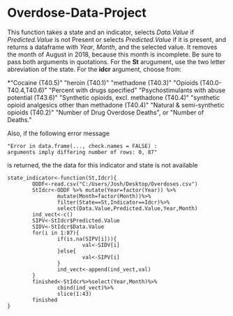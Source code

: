 # Overdose-Data-Project

This function takes a state and an indicator, selects *Data.Value* if *Predicted.Value* is not Present 
or selects *Predicted.Value* if it is present, and returns a dataframe with *Year*, *Month*, and the selected
value. It removes the month of August in 2018, because this month is incomplete. Be sure to pass both
arguments in quotations. For the **St** arugument, use the two letter abreviation of the state. For the
**idcr** argument, choose from: 

*"Cocaine (T40.5)"
"heroin (T40.1)"
"methadone (T40.3)"
"Opioids (T40.0-T40.4,T40.6)"
"Percent with drugs specified"
"Psychostimulants with abuse potential (T43.6)"
"Synthetic opioids, excl. methadone (T40.4)"
"synthetic opioid analgesics other than methadone (T40.4)"
"Natural & semi-synthetic opioids (T40.2)"
"Number of Drug Overdose Deaths", or "Number of Deaths." 

Also, if the following error message 

```
"Error in data.frame(..., check.names = FALSE) :
arguments imply differing number of rows: 0, 87"
```
is returned, the the data for this indicator and state is not available

```
state_indicator<-function(St,Idcr){
        ODDF<-read.csv("C:/Users/Josh/Desktop/Overdoses.csv")
        StIdcr<-ODDF %>% mutate(Year=factor(Year)) %>%
                mutate(Month=factor(Month))%>%
                filter(State==St,Indicator==Idcr)%>%
                select(Data.Value,Predicted.Value,Year,Month)
        ind_vect<-c()
        SIPV<-StIdcr$Predicted.Value
        SIDV<-StIdcr$Data.Value
        for(i in 1:87){
                if(is.na(SIPV[i])){
                        val<-SIDV[i]
                }else{
                        val<-SIPV[i]
                }
                ind_vect<-append(ind_vect,val)
        }
        finished<-StIdcr%>%select(Year,Month)%>%
                cbind(ind_vect)%>%
                slice(1:43)
        finished
}
```
